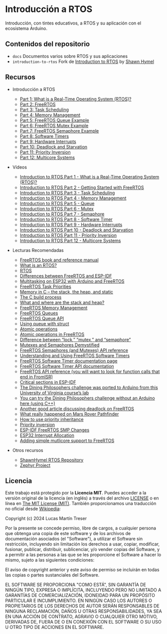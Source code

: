 # Introducción a RTOS

Introducción, con tintes educativos, a RTOS y su aplicación con el ecosistema Arduino.

## Contenidos del repositorio

- `docs` Documentos varios sobre RTOS y sus aplicaciones
- `introduction-to-rtos` Fork de [Introduction to RTOS](https://github.com/ShawnHymel/introduction-to-rtos) by [Shawn Hymel](https://github.com/ShawnHymel)

## Recursos

- Introducción a RTOS
    - [Part 1: What is a Real-Time Operating System (RTOS)?](https://www.digikey.com/en/maker/projects/what-is-a-realtime-operating-system-rtos/28d8087f53844decafa5000d89608016)
    - [Part 2: FreeRTOS](https://www.digikey.com/en/maker/projects/introduction-to-rtos-solution-to-part-2-freertos/b3f84c9c9455439ca2dcb8ccfce9dec5)
    - [Part 3: Task Scheduling](https://www.digikey.com/en/maker/projects/introduction-to-rtos-solution-to-part-3-task-scheduling/8fbb9e0b0eed4279a2dd698f02ce125f)
    - [Part 4: Memory Management](https://www.digikey.com/en/maker/projects/introduction-to-rtos-solution-to-part-4-memory-management/6d4dfcaa1ff84f57a2098da8e6401d9c)
    - [Part 5: FreeRTOS Queue Example](https://www.digikey.com/en/maker/projects/introduction-to-rtos-solution-to-part-5-freertos-queue-example/72d2b361f7b94e0691d947c7c29a03c9)
    - [Part 6: FreeRTOS Mutex Example](https://www.digikey.com/en/maker/projects/introduction-to-rtos-solution-to-part-6-freertos-mutex-example/c6e3581aa2204f1380e83a9b4c3807a6)
    - [Part 7: FreeRTOS Semaphore Example](https://www.digikey.com/en/maker/projects/introduction-to-rtos-solution-to-part-7-freertos-semaphore-example/51aa8660524c4daba38cba7c2f5baba7)
    - [Part 8: Software Timers](https://www.digikey.com/en/maker/projects/introduction-to-rtos-solution-to-part-8-software-timers/0f64cf758da440a29476165a5b2e577e)
    - [Part 9: Hardware Interrupts](https://www.digikey.com/en/maker/projects/introduction-to-rtos-solution-to-part-9-hardware-interrupts/3ae7a68462584e1eb408e1638002e9ed)
    - [Part 10: Deadlock and Starvation](https://www.digikey.com/en/maker/projects/introduction-to-rtos-solution-to-part-10-deadlock-and-starvation/872c6a057901432e84594d79fcb2cc5d)
    - [Part 11: Priority Inversion](https://www.digikey.com/en/maker/projects/introduction-to-rtos-solution-to-part-11-priority-inversion/abf4b8f7cd4a4c70bece35678d178321)
    - [Part 12: Multicore Systems](https://www.digikey.com/en/maker/projects/introduction-to-rtos-solution-to-part-12-multicore-systems/369936f5671d4207a2c954c0637e7d50)

- Vídeos
    - [Introduction to RTOS Part 1 - What is a Real-Time Operating System (RTOS)?](https://youtu.be/F321087yYy4?si=Jv4AU2lzRQuS7cqF)
    - [Introduction to RTOS Part 2 - Getting Started with FreeRTOS](https://youtu.be/JIr7Xm_riRs?si=E-_WyxjYfESnBRAg)
    - [Introduction to RTOS Part 3 - Task Scheduling](https://youtu.be/95yUbClyf3E?si=Fkijsk15KdK31M_N)
    - [Introduction to RTOS Part 4 - Memory Management](https://youtu.be/Qske3yZRW5I?si=mjdnW7VlTrC2_Djg)
    - [Introduction to RTOS Part 5 - Queue](https://youtu.be/pHJ3lxOoWeI?si=pFaONnFQvljUmBBh)
    - [Introduction to RTOS Part 6 - Mutex](https://youtu.be/I55auRpbiTs?si=1UO8IIK37hrNuehb)
    - [Introduction to RTOS Part 7 - Semaphore](https://youtu.be/5JcMtbA9QEE?si=CDjvdKTl_qEOL23j)
    - [Introduction to RTOS Part 8 - Software Timer](https://youtu.be/b1f1Iex0Tso?si=Zo8QPR-lZak3h1zr)
    - [Introduction to RTOS Part 9 - Hardware Interrupts](https://youtu.be/qsflCf6ahXU?si=YFt5m_X1gZFZj_ab)
    - [Introduction to RTOS Part 10 - Deadlock and Starvation](https://youtu.be/hRsWi4HIENc?si=cgFNCEjHxKBsVDuX)
    - [Introduction to RTOS Part 11 - Priority Inversion](https://youtu.be/C2xKhxROmhA?si=NsC6se5xdbtCFe3R)
    - [Introduction to RTOS Part 12 - Multicore Systems](https://youtu.be/LPSHUcH5aQc?si=IsP6jo5YPuwmVGQN)

- Lecturas Recomendadas
    - [FreeRTOS book and reference manual](https://www.freertos.org/Documentation/RTOS_book.html)
    - [What is an RTOS?](https://www.freertos.org/about-RTOS.html)
    - [RTOS](https://www.guru99.com/real-time-operating-system.html)
    - [Differences between FreeRTOS and ESP-IDF](https://docs.espressif.com/projects/esp-idf/en/latest/esp32/api-reference/system/freertos_idf.html)
    - [Multitasking on ESP32 with Arduino and FreeRTOS](https://simplyexplained.com/blog/multitasking-esp32-arduino-freertos/)
    - [FreeRTOS Task Priorities](https://www.digikey.com/en/maker/projects/introduction-to-rtos-solution-to-part-3-task-scheduling/8fbb9e0b0eed4279a2dd698f02ce125f)
    - [Memory in C – the stack, the heap, and static](https://craftofcoding.wordpress.com/2015/12/07/memory-in-c-the-stack-the-heap-and-static/)
    - [The C build process](https://blog.feabhas.com/2012/06/the-c-build-process/)
    - [What and where are the stack and heap?](https://stackoverflow.com/questions/79923/what-and-where-are-the-stack-and-heap/13326916#13326916)
    - [FreeRTOS Memory Management](https://www.freertos.org/a00111.html)
    - [FreeRTOS Queues](https://www.freertos.org/Embedded-RTOS-Queues.html)
    - [FreeRTOS Queue API](https://www.freertos.org/a00018.html)
    - [Using queue with struct](https://www.freertos.org/FreeRTOS_Support_Forum_Archive/August_2015/freertos_Send_a_struct_through_Queue_64d28ac3j.html)
    - [Atomic operations](https://stackoverflow.com/questions/52196678/what-are-atomic-operations-for-newbies)
    - [Atomic operations in FreeRTOS](https://docs.aws.amazon.com/freertos/latest/userguide/atomic.html)
    - [Difference between “lock,” “mutex,” and “semaphore”](https://stackoverflow.com/questions/2332765/what-is-the-difference-between-lock-mutex-and-semaphore)
    - [Mutexes and Semaphores Demystified](https://barrgroup.com/embedded-systems/how-to/rtos-mutex-semaphore)
    - [FreeRTOS Semaphores (and Mutexes) API reference](https://www.freertos.org/a00113.html)
    - [Understanding and Using FreeRTOS Software Timers](https://dzone.com/articles/understanding-and-using-freertos-software-timers)
    - [FreeRTOS Software Timer documentation page](https://www.freertos.org/RTOS-software-timer.html)
    - [FreeRTOS Software Timer API documentation](https://www.freertos.org/FreeRTOS-Software-Timer-API-Functions.html)
    - [FreeRTOS API reference (you will want to look for function calls that end in FromISR)](https://www.freertos.org/a00106.html)
    - [Critical sections in ESP-IDF](https://docs.espressif.com/projects/esp-idf/en/latest/esp32/api-guides/freertos-smp.html#critical-sections-disabling-interrupts)
    - [The Dining Philosophers challenge was ported to Arduino from this University of Virginia course’s lab](https://www.cs.virginia.edu/luther/COA2/S2019/pa05-dp.html)
    - [You can try the Dining Philosophers challenge without an Arduino here (using C++)](https://leetcode.com/problems/the-dining-philosophers/)
    - [Another good article discussing deadlock on FreeRTOS](https://microcontrollerslab.com/freertos-recursive-mutex-avoid-deadlocks-examples-arduino/)
    - [What really happened on Mars Rover Pathfinder](http://www.cs.cornell.edu/courses/cs614/1999sp/papers/pathfinder.html)
    - [How to use priority inheritance](https://www.embedded.com/how-to-use-priority-inheritance/)
    - [Priority inversion](https://barrgroup.com/embedded-systems/how-to/rtos-priority-inversion)
    - [ESP-IDF FreeRTOS SMP Changes](https://docs.espressif.com/projects/esp-idf/en/latest/esp32/api-guides/freertos-smp.html)
    - [ESP32 Interrupt Allocation](https://docs.espressif.com/projects/esp-idf/en/latest/esp32/api-reference/system/intr_alloc.html)
    - [Adding simple mutlicore support to FreeRTOS](https://www.freertos.org/2020/02/simple-multicore-core-to-core-communication-using-freertos-message-buffers.html)

- Otros recursos
    - [ShawnHymel RTOS Repository](https://github.com/ShawnHymel/introduction-to-rtos)
    - [Zephyr Project](https://zephyrproject.org/)

## Licencia

Este trabajo está protegido por la **Licencia MIT**. Puedes acceder a la versión original de la licencia (en inglés) a través del archivo [LICENSE](./LICENSE) o en línea en [The MIT License (MIT)](https://mit-license.org/). También proporcionamos una traducción no oficial desde [Wikipedia](https://es.m.wikipedia.org/wiki/Licencia_MIT#La_licencia):

Copyright (c) 2024 Lucas Martín Treser

Por la presente se concede permiso, libre de cargos, a cualquier persona que obtenga una copia de este software y de los archivos de documentación asociados (el "Software"), a utilizar el Software sin restricción, incluyendo sin limitación los derechos a usar, copiar, modificar, fusionar, publicar, distribuir, sublicenciar, y/o vender copias del Software, y a permitir a las personas a las que se les proporcione el Software a hacer lo mismo, sujeto a las siguientes condiciones:

El aviso de copyright anterior y este aviso de permiso se incluirán en todas las copias o partes sustanciales del Software.

EL SOFTWARE SE PROPORCIONA "COMO ESTÁ", SIN GARANTÍA DE NINGÚN TIPO, EXPRESA O IMPLÍCITA, INCLUYENDO PERO NO LIMITADO A GARANTÍAS DE COMERCIALIZACIÓN, IDONEIDAD PARA UN PROPÓSITO PARTICULAR E INCUMPLIMIENTO. EN NINGÚN CASO LOS AUTORES O PROPIETARIOS DE LOS DERECHOS DE AUTOR SERÁN RESPONSABLES DE NINGUNA RECLAMACIÓN, DAÑOS U OTRAS RESPONSABILIDADES, YA SEA EN UNA ACCIÓN DE CONTRATO, AGRAVIO O CUALQUIER OTRO MOTIVO, DERIVADAS DE, FUERA DE O EN CONEXIÓN CON EL SOFTWARE O SU USO U OTRO TIPO DE ACCIONES EN EL SOFTWARE.